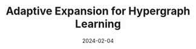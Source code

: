 ---
title: "Adaptive Expansion for Hypergraph Learning"
collection: publications
permalink: /publication/AdE
excerpt: 'In this work, we propose a novel a novel CE-based \textbf{Ad}aptive \textbf{E}xpansion method called \textbf{AdE} to expand hypergraphs into weighted graphs that preserve the higher-order hypergraph structure information.'
date: 2024-02-04
venue: "Under Review"   
---